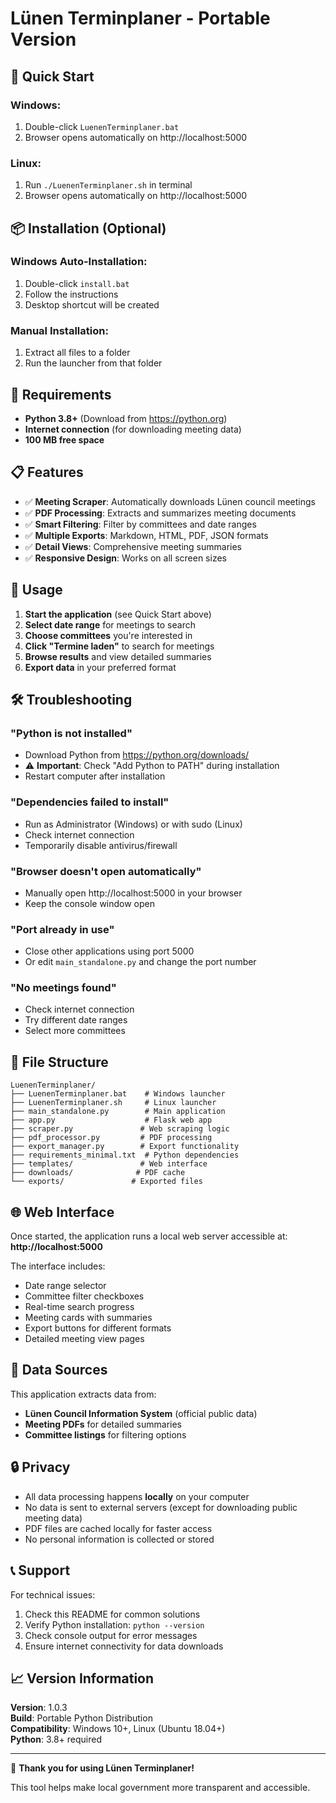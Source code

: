 # Lünen Terminplaner - Portable Version

## 🚀 Quick Start

### Windows:
1. Double-click `LuenenTerminplaner.bat`
2. Browser opens automatically on http://localhost:5000

### Linux:
1. Run `./LuenenTerminplaner.sh` in terminal
2. Browser opens automatically on http://localhost:5000

## 📦 Installation (Optional)

### Windows Auto-Installation:
1. Double-click `install.bat`
2. Follow the instructions
3. Desktop shortcut will be created

### Manual Installation:
1. Extract all files to a folder
2. Run the launcher from that folder

## 🔧 Requirements

- **Python 3.8+** (Download from https://python.org)
- **Internet connection** (for downloading meeting data)
- **100 MB free space**

## 📋 Features

- ✅ **Meeting Scraper**: Automatically downloads Lünen council meetings
- ✅ **PDF Processing**: Extracts and summarizes meeting documents
- ✅ **Smart Filtering**: Filter by committees and date ranges
- ✅ **Multiple Exports**: Markdown, HTML, PDF, JSON formats
- ✅ **Detail Views**: Comprehensive meeting summaries
- ✅ **Responsive Design**: Works on all screen sizes

## 🎯 Usage

1. **Start the application** (see Quick Start above)
2. **Select date range** for meetings to search
3. **Choose committees** you're interested in
4. **Click "Termine laden"** to search for meetings
5. **Browse results** and view detailed summaries
6. **Export data** in your preferred format

## 🛠️ Troubleshooting

### "Python is not installed"
- Download Python from https://python.org/downloads/
- ⚠️ **Important**: Check "Add Python to PATH" during installation
- Restart computer after installation

### "Dependencies failed to install"
- Run as Administrator (Windows) or with sudo (Linux)
- Check internet connection
- Temporarily disable antivirus/firewall

### "Browser doesn't open automatically"
- Manually open http://localhost:5000 in your browser
- Keep the console window open

### "Port already in use"
- Close other applications using port 5000
- Or edit `main_standalone.py` and change the port number

### "No meetings found"
- Check internet connection
- Try different date ranges
- Select more committees

## 📁 File Structure

```
LuenenTerminplaner/
├── LuenenTerminplaner.bat    # Windows launcher
├── LuenenTerminplaner.sh     # Linux launcher
├── main_standalone.py        # Main application
├── app.py                    # Flask web app
├── scraper.py               # Web scraping logic
├── pdf_processor.py         # PDF processing
├── export_manager.py        # Export functionality
├── requirements_minimal.txt  # Python dependencies
├── templates/               # Web interface
├── downloads/              # PDF cache
└── exports/               # Exported files
```

## 🌐 Web Interface

Once started, the application runs a local web server accessible at:
**http://localhost:5000**

The interface includes:
- Date range selector
- Committee filter checkboxes
- Real-time search progress
- Meeting cards with summaries
- Export buttons for different formats
- Detailed meeting view pages

## 📄 Data Sources

This application extracts data from:
- **Lünen Council Information System** (official public data)
- **Meeting PDFs** for detailed summaries
- **Committee listings** for filtering options

## 🔒 Privacy

- All data processing happens **locally** on your computer
- No data is sent to external servers (except for downloading public meeting data)
- PDF files are cached locally for faster access
- No personal information is collected or stored

## 📞 Support

For technical issues:
1. Check this README for common solutions
2. Verify Python installation: `python --version`
3. Check console output for error messages
4. Ensure internet connectivity for data downloads

## 📈 Version Information

**Version**: 1.0.3  
**Build**: Portable Python Distribution  
**Compatibility**: Windows 10+, Linux (Ubuntu 18.04+)  
**Python**: 3.8+ required  

---

🎉 **Thank you for using Lünen Terminplaner!**

This tool helps make local government more transparent and accessible.
